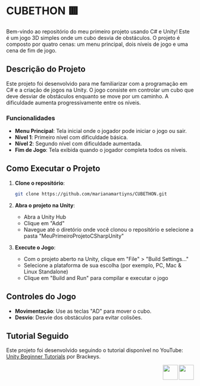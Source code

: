 # CUBETHON 🟥

Bem-vindo ao repositório do meu primeiro projeto usando C# e Unity! Este é um jogo 3D simples onde um cubo desvia de obstáculos. O projeto é composto por quatro cenas: um menu principal, dois níveis de jogo e uma cena de fim de jogo.

## Descrição do Projeto

Este projeto foi desenvolvido para me familiarizar com a programação em C# e a criação de jogos na Unity. O jogo consiste em controlar um cubo que deve desviar de obstáculos enquanto se move por um caminho. A dificuldade aumenta progressivamente entre os níveis.

### Funcionalidades

- **Menu Principal**: Tela inicial onde o jogador pode iniciar o jogo ou sair.
- **Nível 1**: Primeiro nível com dificuldade básica.
- **Nível 2**: Segundo nível com dificuldade aumentada.
- **Fim de Jogo**: Tela exibida quando o jogador completa todos os níveis.

## Como Executar o Projeto

1. **Clone o repositório**:
    ```bash
    git clone https://github.com/marianamartiyns/CUBETHON.git
    ```

2. **Abra o projeto na Unity**:
   - Abra a Unity Hub
   - Clique em "Add"
   - Navegue até o diretório onde você clonou o repositório e selecione a pasta "MeuPrimeiroProjetoCSharpUnity"

3. **Execute o Jogo**:
   - Com o projeto aberto na Unity, clique em "File" > "Build Settings..."
   - Selecione a plataforma de sua escolha (por exemplo, PC, Mac & Linux Standalone)
   - Clique em "Build and Run" para compilar e executar o jogo

## Controles do Jogo

- **Movimentação**: Use as teclas "AD" para mover o cubo.
- **Desvio**: Desvie dos obstáculos para evitar colisões.

## Tutorial Seguido

Este projeto foi desenvolvido seguindo o tutorial disponível no YouTube:
[Unity Beginner Tutorials](https://youtube.com/playlist?list=PLPV2KyIb3jR5QFsefuO2RlAgWEz6EvVi6&si=9jdYaINmx8qo1y5o) por Brackeys.

<img align="right" width ='40px' src ='https://cdn.jsdelivr.net/gh/devicons/devicon/icons/csharp/csharp-original.svg'> </a>
<img align="right" width ='40px' src ='https://cdn.jsdelivr.net/gh/devicons/devicon/icons/unity//unity-original.svg'> </a>
